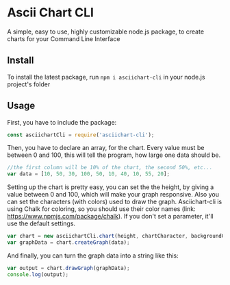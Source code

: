 # Ascii Chart CLI

A simple, easy to use, highly customizable node.js package, to create charts for your Command Line Interface

## Install

To install the latest package, run `npm i asciichart-cli` in your node.js project's folder

## Usage

First, you have to include the package:

```javascript
const asciichartCli = require('asciichart-cli');
```

Then, you have to declare an array, for the chart. Every value must be between 0 and 100, this will tell the program, how large one data should be.

```javascript
//the first column will be 10% of the chart, the second 50%, etc...
var data = [10, 50, 30, 100, 50, 10, 40, 10, 55, 20];
```

Setting up the chart is pretty easy, you can set the the height, by giving a value between 0 and 100, which will make your graph responsive. Also you can set the characters (with colors) used to draw the graph.
Asciichart-cli is using Chalk for coloring, so you should use their color names (link: https://www.npmjs.com/package/chalk). If you don't set a parameter, it'll use the default settings.

```javascript
var chart = new asciichartCli.chart(height, chartCharacter, backgroundCharacter, chartColor, backgroundColor);
var graphData = chart.createGraph(data);
```

And finally, you can turn the graph data into a string like this:

```javascript
var output = chart.drawGraph(graphData);
console.log(output);
```
